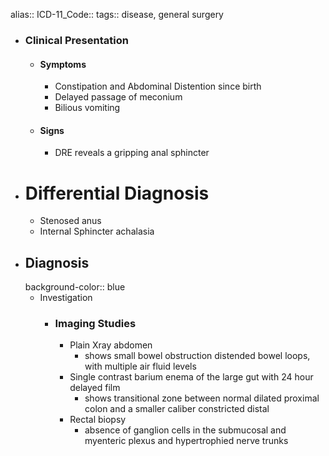 alias::
ICD-11_Code::
tags:: disease, general surgery

- ### Clinical Presentation
	- #### Symptoms
		- Constipation and Abdominal Distention since birth
		- Delayed passage of meconium
		- Bilious vomiting
	- #### Signs
		- DRE reveals a gripping anal sphincter
- # Differential Diagnosis
	- Stenosed anus
	- Internal Sphincter achalasia
- ## Diagnosis
  background-color:: blue
	- Investigation
		- ### Imaging Studies
			- Plain Xray abdomen
				- shows small bowel obstruction distended bowel loops, with multiple air fluid levels
			- Single contrast barium enema of the large gut with 24 hour delayed film
				- shows transitional zone between normal dilated proximal colon and a smaller caliber constricted distal
			- Rectal biopsy
				- absence of ganglion cells in the submucosal and myenteric plexus and hypertrophied nerve trunks